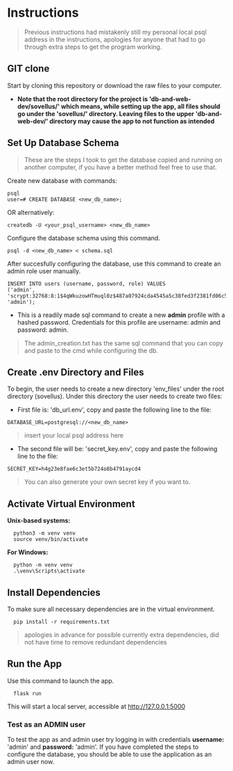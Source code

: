 # Instructions
> Previous instructions had mistakenly still my personal local psql address in the instructions, apologies for anyone that had to go through extra steps to get the program working.

## GIT clone
Start by cloning this repository or download the raw files to your computer.

- **Note that the root directory for the project is 'db-and-web-dev/sovellus/' which means, while setting up the app, all files should go under the 'sovellus/' directory. Leaving files to the upper 'db-and-web-dev/' directory may cause the app to not function as intended**

## Set Up Database Schema
> These are the steps I took to get the database copied and running on another computer, if you have a better method feel free to use that. 

Create new database with commands:
```
psql
user=# CREATE DATABASE <new_db_name>;
```
OR alternatively:
```
createdb -U <your_psql_username> <new_db_name>
```

Configure the database schema using this command.
```
psql -d <new_db_name> < schema.sql
```

After succesfully configuring the database, use this command to create an admin role user manually.
```
INSERT INTO users (username, password, role) VALUES
('admin', 'scrypt:32768:8:1$4qWkuzowHTmuql0z$487a07924cda4545a5c38fed3f2381fd06c5a87e9d147828abd83db59525eba91da3555c4e4734912f1e2db6a3fa9efc793a295a37a6cf009eeb3c74b3ce10de', 'admin');
```
- This is a readily made sql command to create a new **admin** profile with a hashed password. Credentials for this profile are username: admin and password: admin.
> The admin_creation.txt has the same sql command that you can copy and paste to the cmd while configuring the db.

## Create .env Directory and Files
To begin, the user needs to create a new directory 'env_files' under the root directory (sovellus). Under this directory the user needs to create two files:
- First file is: 'db_url.env', copy and paste the following line to the file:
```
DATABASE_URL=postgresql://<new_db_name> 
```
> insert your local psql address here

- The second file will be: 'secret_key.env', copy and paste the following line to the file:
```
SECRET_KEY=h4g23e8fae6c3et5b724o8b4791aycd4
```
> You can also generate your own secret key if you want to.

## Activate Virtual Environment
**Unix-based systems:**

```
  python3 -m venv venv
  source venv/bin/activate
```

**For Windows:**

```
  python -m venv venv
  .\venv\Scripts\activate
```

## Install Dependencies
To make sure all necessary dependencies are in the virtual environment. 
```
  pip install -r requirements.txt
```
> apologies in advance for possible currently extra dependencies, did not have time to remove redundant dependencies

## Run the App
Use this command to launch the app.
```
  flask run
```
This will start a local server, accessible at http://127.0.0.1:5000

### Test as an ADMIN user

To test the app as and admin user try logging in with credentials **username:** 'admin' and **password:** 'admin'.
If you have completed the steps to configure the database, you should be able to use the application as an admin user now.

